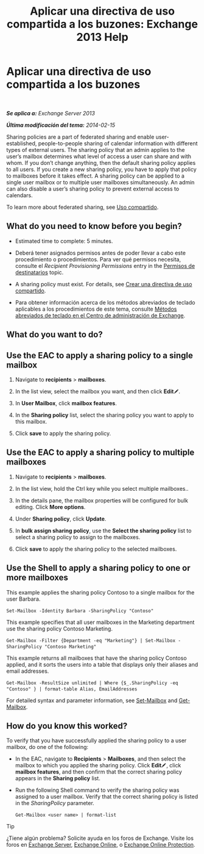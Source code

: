﻿---
title: 'Aplicar una directiva de uso compartida a los buzones: Exchange 2013 Help'
TOCTitle: Aplicar una directiva de uso compartida a los buzones
ms:assetid: dd4cc765-8469-4176-bb6e-d5b0f5235927
ms:mtpsurl: https://technet.microsoft.com/es-es/library/JJ657501(v=EXCHG.150)
ms:contentKeyID: 49895960
ms.date: 05/22/2018
mtps_version: v=EXCHG.150
ms.translationtype: MT
---

# Aplicar una directiva de uso compartida a los buzones

 

_**Se aplica a:** Exchange Server 2013_

_**Última modificación del tema:** 2014-02-15_

Sharing policies are a part of federated sharing and enable user-established, people-to-people sharing of calendar information with different types of external users. The sharing policy that an admin applies to the user’s mailbox determines what level of access a user can share and with whom. If you don’t change anything, then the default sharing policy applies to all users. If you create a new sharing policy, you have to apply that policy to mailboxes before it takes effect. A sharing policy can be applied to a single user mailbox or to multiple user mailboxes simultaneously. An admin can also disable a user’s sharing policy to prevent external access to calendars.

To learn more about federated sharing, see [Uso compartido](sharing-exchange-2013-help.md).

## What do you need to know before you begin?

  - Estimated time to complete: 5 minutes.

  - Deberá tener asignados permisos antes de poder llevar a cabo este procedimiento o procedimientos. Para ver qué permisos necesita, consulte el *Recipient Provisioning Permissions* entry in the [Permisos de destinatarios](recipients-permissions-exchange-2013-help.md) topic.

  - A sharing policy must exist. For details, see [Crear una directiva de uso compartido](create-a-sharing-policy-exchange-2013-help.md).

  - Para obtener información acerca de los métodos abreviados de teclado aplicables a los procedimientos de este tema, consulte [Métodos abreviados de teclado en el Centro de administración de Exchange](keyboard-shortcuts-in-the-exchange-admin-center-exchange-online-protection-help.md).

## What do you want to do?

## Use the EAC to apply a sharing policy to a single mailbox

1.  Navigate to **recipients** \> **mailboxes**.

2.  In the list view, select the mailbox you want, and then click **Edit**![Icono Editar](images/Bb124582.6f53ccb2-1f13-4c02-bea0-30690e6ea71d(EXCHG.150).gif "Icono Editar").

3.  In **User Mailbox**, click **mailbox features**.

4.  In the **Sharing policy** list, select the sharing policy you want to apply to this mailbox.

5.  Click **save** to apply the sharing policy.

## Use the EAC to apply a sharing policy to multiple mailboxes

1.  Navigate to **recipients** \> **mailboxes**.

2.  In the list view, hold the Ctrl key while you select multiple mailboxes..

3.  In the details pane, the mailbox properties will be configured for bulk editing. Click **More options**.

4.  Under **Sharing policy**, click **Update**.

5.  In **bulk assign sharing policy**, use the **Select the sharing policy** list to select a sharing policy to assign to the mailboxes.

6.  Click **save** to apply the sharing policy to the selected mailboxes.

## Use the Shell to apply a sharing policy to one or more mailboxes

This example applies the sharing policy Contoso to a single mailbox for the user Barbara.

    Set-Mailbox -Identity Barbara -SharingPolicy "Contoso"

This example specifies that all user mailboxes in the Marketing department use the sharing policy Contoso Marketing.

    Get-Mailbox -Filter {Department -eq "Marketing"} | Set-Mailbox -SharingPolicy "Contoso Marketing"

This example returns all mailboxes that have the sharing policy Contoso applied, and it sorts the users into a table that displays only their aliases and email addresses.

    Get-Mailbox -ResultSize unlimited | Where {$_.SharingPolicy -eq "Contoso" } | format-table Alias, EmailAddresses

For detailed syntax and parameter information, see [Set-Mailbox](https://technet.microsoft.com/es-es/library/bb123981\(v=exchg.150\)) and [Get-Mailbox](https://technet.microsoft.com/es-es/library/bb123685\(v=exchg.150\)).

## How do you know this worked?

To verify that you have successfully applied the sharing policy to a user mailbox, do one of the following:

  - In the EAC, navigate to **Recipients** \> **Mailboxes**, and then select the mailbox to which you applied the sharing policy. Click **Edit**![Icono Editar](images/Bb124582.6f53ccb2-1f13-4c02-bea0-30690e6ea71d(EXCHG.150).gif "Icono Editar"), click **mailbox features**, and then confirm that the correct sharing policy appears in the **Sharing policy** list.

  - Run the following Shell command to verify the sharing policy was assigned to a user mailbox. Verify that the correct sharing policy is listed in the *SharingPolicy* parameter.
    
        Get-Mailbox <user name> | format-list


> [!TIP]
> ¿Tiene algún problema? Solicite ayuda en los foros de Exchange. Visite los foros en <A href="https://go.microsoft.com/fwlink/p/?linkid=60612">Exchange Server</A>, <A href="https://go.microsoft.com/fwlink/p/?linkid=267542">Exchange Online</A>, o <A href="https://go.microsoft.com/fwlink/p/?linkid=285351">Exchange Online Protection</A>.


